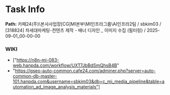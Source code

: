 # Task Info

**Path:** 카페24(주)\본사사업장\[CG]MI본부\MI인프라그룹\AI인프라2팀 / sbkim03 / [318824] 차세대마케팅-컨텐츠 제작 - 배너 디자인 _ 이미지 수집 (필터링) / 2025-09-01_00-00-00

### WIKI
- ["https://n8n-mi-083-web.hanpda.com/workflow/UXT7JbBdSmQhsB4B"
- "https://gseo-auto-common.cafe24.com/adminer.php?server=auto-common-db-master-101.hanpda.com&username=sbkim03&db=c_mi_media_pipeline&table=automation_ad_image_analysis_materials"]

